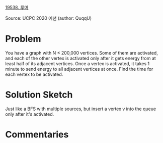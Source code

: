 [19538. 루머](https://www.acmicpc.net/problem/19538)

Source: UCPC 2020 예선
(author: QuqqU)


# Problem

You have a graph with N ≤ 200,000 vertices. Some of them are activated, and each of the other vertex is activated only after it gets energy from at least half of its adjacent vertices. Once a vertex is activated, it takes 1 minute to send energy to all adjacent vertices at once. Find the time for each vertex to be activated.

# Solution Sketch

Just like a BFS with multiple sources, but insert a vertex v into the queue only after it's activated.

# Commentaries

